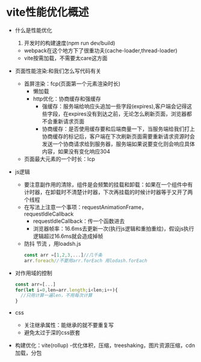 # vite性能优化概述

- 什么是性能优化
  1. 开发时的构建速度(npm run dev/build)
   - webpack在这个地方下了很重功夫(cache-loader,thread-loader)
   - vite按需加载，不需要太care这方面

- 页面性能渲染:和我们怎么写代码有关
  - 首屏渲染：fcp(页面第一个元素渲染时长)
    - 懒加载
    - http优化：协商缓存和强缓存
      - 强缓存：服务端给响应头追加一些字段(expires),客户端会记得这些字段，在expires没有到达之前，无论怎么刷新页面，浏览器都不会重新请求页面
      - 协商缓存：是否使用缓存要和后端商量一下，当服务端给我们打上协商缓存的标记后，客户端在下次刷新页面需要重新请求资源时会发送一个协商请求给到服务器，服务端如果说要变化则会响应具体内容，如果没有变化响应304
  - 页面最大元素的一个时长：lcp
  
- js逻辑
  - 要注意副作用的清除，组件是会频繁的挂载和卸载：如果在一个组件中有计时器，在卸载时不清楚计时器，下次再挂载的时候计时器等于又开了两个线程
  - 在写法上注意一个事项：requestAnimationFrame，requestIdleCallback
    - requestIdleCallback：传一个函数进去
    - 浏览器帧率：16.6ms去更新一次(执行js逻辑和重拍重绘)，假设js执行逻辑超过16.6ms就会造成掉帧
  - 防抖 节流 ，用loadsh.js
    ```js
    const arr =[1,2,3,...]//几千条
    arr.foreach//不要用arr.forEach 用lodash.forEach
    ```

- 对作用域的控制
    ```js
    const arr=[...]
    for(let i=0,len=arr.length;i<len;i++){
      //只用计算一遍len，不用每次计算
    }
    ```

- css
  - 关注继承属性：能继承的就不要重复写
  - 避免太过于深的css嵌套

- 构建优化：vite(rollup)
  -优化体积，压缩，treeshaking，图片资源压缩，cdn加载，分包